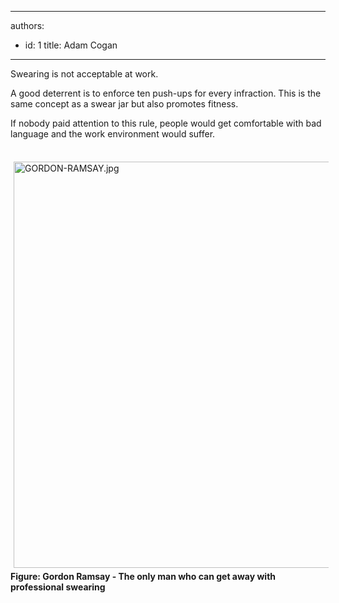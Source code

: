 

---
authors:
  - id: 1
    title: Adam Cogan
---




<span class='intro'> <p>Swearing is not acceptable at work.&#160;</p><p>A good deterrent is to enforce&#160;ten&#160;push-ups for every infraction. This is the same concept as a swear jar but also promotes fitness.&#160;​</p><p>If nobody paid attention to this rule,&#160;people would get comfortable with
                    bad language and the work environment would suffer.
                </p> </span>

<p>​<img src="/Management/Rules-to-Better-Software-Consultants-Working-in-a-Team/PublishingImages/GORDON-RAMSAY.jpg" alt="GORDON-RAMSAY.jpg" style="margin&#58;5px;width&#58;650px;" /><br><b>Figure&#58; Gordon Ramsay - The only man who can get away with professional swearing</b></p>


